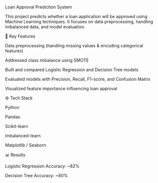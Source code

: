 Loan Approval Prediction System

This project predicts whether a loan application will be approved using Machine Learning techniques.
It focuses on data preprocessing, handling imbalanced data, and model evaluation.

📌 Key Features

Data preprocessing (handling missing values & encoding categorical features)

Addressed class imbalance using SMOTE

Built and compared Logistic Regression and Decision Tree models

Evaluated models with Precision, Recall, F1-score, and Confusion Matrix

Visualized feature importance influencing loan approval

⚙️ Tech Stack

Python

Pandas

Scikit-learn

Imbalanced-learn

Matplotlib / Seaborn

📊 Results

Logistic Regression Accuracy: ~82%

Decision Tree Accuracy: ~80%
